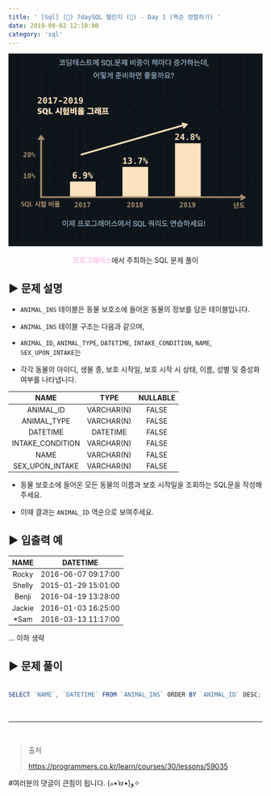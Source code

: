 ```yaml
---
title: ' [Sql] (👀) 7daySQL 챌린지 (👀) - Day 1 (역순 정렬하기) '
date: 2019-09-02 12:10:00
category: 'sql'
---
```


![](../../../assets/sql/challenge/sql.challenge.logo.png)

<center><strong style="color:#fbc2eb">프로그래머스</strong>에서 주최하는 SQL 문제 풀이</center>

## **▶︎ 문제 설명**

- `ANIMAL_INS` 테이블은 동물 보호소에 들어온 동물의 정보를 담은 테이블입니다.

- `ANIMAL_INS` 테이블 구조는 다음과 같으며,

- `ANIMAL_ID`, `ANIMAL_TYPE`, `DATETIME`, `INTAKE_CONDITION`, `NAME`, `SEX_UPON_INTAKE`는

- 각각 동물의 아이디, 생물 종, 보호 시작일, 보호 시작 시 상태, 이름, 성별 및 중성화 여부를 나타냅니다.

|        NAME        |    TYPE    | NULLABLE |
|:------------------:|:----------:|:--------:|
| ANIMAL_ID          | VARCHAR(N) | FALSE    |
| ANIMAL_TYPE        | VARCHAR(N) | FALSE    |
| DATETIME           | DATETIME   | FALSE    |
| INTAKE_CONDITION   | VARCHAR(N) | FALSE    |
| NAME               | VARCHAR(N) | FALSE    |
| SEX\_UPON\_INTAKE  | VARCHAR(N) | FALSE    |

- 동물 보호소에 들어온 모든 동물의 이름과 보호 시작일을 조회하는 SQL문을 작성해주세요.

- 이때 결과는 `ANIMAL_ID` 역순으로 보여주세요.

## **▶︎ 입출력 예**

|  NAME  |       DATETIME      |
|:------:|:-------------------:|
| Rocky  | 2016-06-07 09:17:00 |
| Shelly | 2015-01-29 15:01:00 |
| Benji  | 2016-04-19 13:28:00 |
| Jackie | 2016-01-03 16:25:00 |
| *Sam   | 2016-03-13 11:17:00 |

... 이하 생략

## **▶︎ 문제 풀이**

```js

SELECT `NAME`, `DATETIME` FROM `ANIMAL_INS` ORDER BY `ANIMAL_ID` DESC;

```

<br />

---

<br />

> 출처
>
> <a href="https://programmers.co.kr/learn/courses/30/lessons/59035" target="_blank">https://programmers.co.kr/learn/courses/30/lessons/59035</a>

#여러분의 댓글이 큰힘이 됩니다. (๑•̀ㅂ•́)و✧
